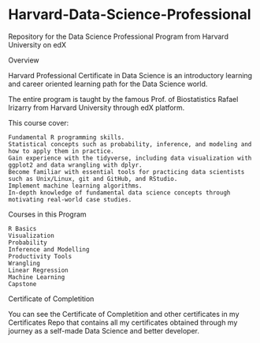 
# Harvard-Data-Science-Professional
Repository for the Data Science Professional Program from Harvard University on edX 

Overview

Harvard Professional Certificate in Data Science is an introductory learning and career oriented learning path for the Data Science world.

The entire program is taught by the famous Prof. of Biostatistics Rafael Irizarry from Harvard University through edX platform.

This course cover:

    Fundamental R programming skills.
    Statistical concepts such as probability, inference, and modeling and how to apply them in practice.
    Gain experience with the tidyverse, including data visualization with ggplot2 and data wrangling with dplyr.
    Become familiar with essential tools for practicing data scientists such as Unix/Linux, git and GitHub, and RStudio.
    Implement machine learning algorithms.
    In-depth knowledge of fundamental data science concepts through motivating real-world case studies.

Courses in this Program

    R Basics
    Visualization
    Probability
    Inference and Modelling
    Productivity Tools
    Wrangling
    Linear Regression
    Machine Learning
    Capstone


Certificate of Completition

You can see the Certificate of Completition and other certificates in my Certificates Repo that contains all my certificates obtained through my journey as a self-made Data Science and better developer.
